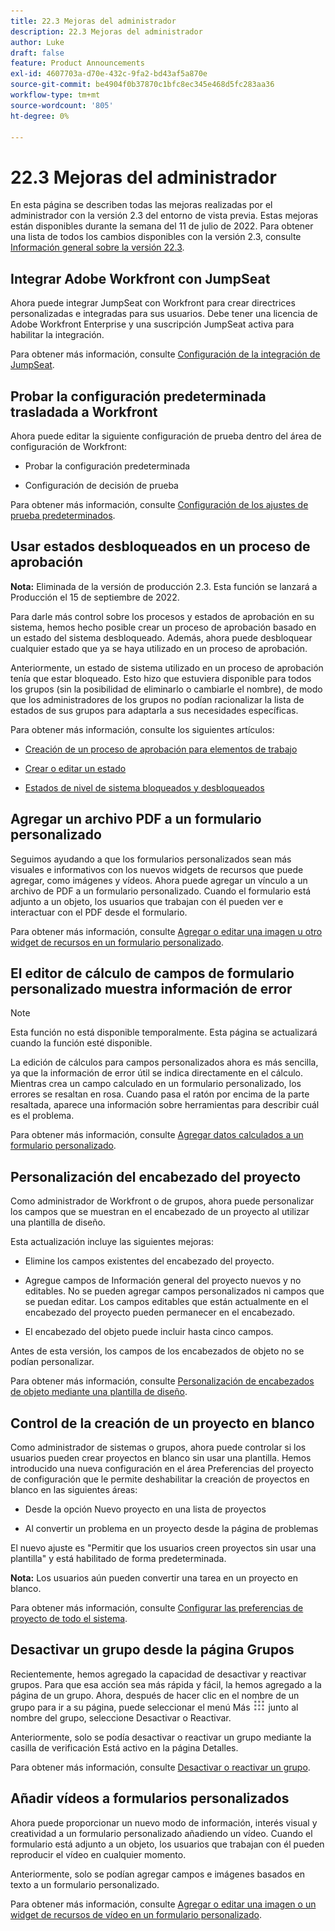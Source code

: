 ```yaml
---
title: 22.3 Mejoras del administrador
description: 22.3 Mejoras del administrador
author: Luke
draft: false
feature: Product Announcements
exl-id: 4607703a-d70e-432c-9fa2-bd43af5a870e
source-git-commit: be4904f0b37870c1bfc8ec345e468d5fc283aa36
workflow-type: tm+mt
source-wordcount: '805'
ht-degree: 0%

---
```


# 22.3 Mejoras del administrador

En esta página se describen todas las mejoras realizadas por el administrador con la versión 2.3 del entorno de vista previa. Estas mejoras están disponibles durante la semana del 11 de julio de 2022. Para obtener una lista de todos los cambios disponibles con la versión 2.3, consulte [Información general sobre la versión 22.3](/help/quicksilver/product-announcements/product-releases/22.3-release-activity/22-3-release-overview.md).

## Integrar Adobe Workfront con JumpSeat

Ahora puede integrar JumpSeat con Workfront para crear directrices personalizadas e integradas para sus usuarios. Debe tener una licencia de Adobe Workfront Enterprise y una suscripción JumpSeat activa para habilitar la integración.

Para obtener más información, consulte [Configuración de la integración de JumpSeat](/help/quicksilver/administration-and-setup/configure-integrations/configure-jumpseat.md).

## Probar la configuración predeterminada trasladada a Workfront

Ahora puede editar la siguiente configuración de prueba dentro del área de configuración de Workfront:

* Probar la configuración predeterminada

* Configuración de decisión de prueba

Para obtener más información, consulte [Configuración de los ajustes de prueba predeterminados](/help/quicksilver/administration-and-setup/manage-workfront/configure-proofing/configure-default-proof-settings.md).

## Usar estados desbloqueados en un proceso de aprobación

**Nota:** Eliminada de la versión de producción 2.3. Esta función se lanzará a Producción el 15 de septiembre de 2022.

Para darle más control sobre los procesos y estados de aprobación en su sistema, hemos hecho posible crear un proceso de aprobación basado en un estado del sistema desbloqueado. Además, ahora puede desbloquear cualquier estado que ya se haya utilizado en un proceso de aprobación.

Anteriormente, un estado de sistema utilizado en un proceso de aprobación tenía que estar bloqueado. Esto hizo que estuviera disponible para todos los grupos (sin la posibilidad de eliminarlo o cambiarle el nombre), de modo que los administradores de los grupos no podían racionalizar la lista de estados de sus grupos para adaptarla a sus necesidades específicas.

Para obtener más información, consulte los siguientes artículos:

* [Creación de un proceso de aprobación para elementos de trabajo](/help/quicksilver/administration-and-setup/customize-workfront/configure-approval-milestone-processes/create-approval-processes.md)

* [Crear o editar un estado](/help/quicksilver/administration-and-setup/customize-workfront/creating-custom-status-and-priority-labels/create-or-edit-a-status.md)

* [Estados de nivel de sistema bloqueados y desbloqueados](/help/quicksilver/administration-and-setup/customize-workfront/creating-custom-status-and-priority-labels/lock-or-unlock-a-custom-system-level-status.md)


## Agregar un archivo PDF a un formulario personalizado

Seguimos ayudando a que los formularios personalizados sean más visuales e informativos con los nuevos widgets de recursos que puede agregar, como imágenes y vídeos. Ahora puede agregar un vínculo a un archivo de PDF a un formulario personalizado. Cuando el formulario está adjunto a un objeto, los usuarios que trabajan con él pueden ver e interactuar con el PDF desde el formulario.

Para obtener más información, consulte [Agregar o editar una imagen u otro widget de recursos en un formulario personalizado](/help/quicksilver/administration-and-setup/customize-workfront/create-manage-custom-forms/add-widget-or-edit-its-properties-in-a-custom-form.md).

## El editor de cálculo de campos de formulario personalizado muestra información de error

>[!NOTE]
>
>Esta función no está disponible temporalmente. Esta página se actualizará cuando la función esté disponible.

La edición de cálculos para campos personalizados ahora es más sencilla, ya que la información de error útil se indica directamente en el cálculo. Mientras crea un campo calculado en un formulario personalizado, los errores se resaltan en rosa. Cuando pasa el ratón por encima de la parte resaltada, aparece una información sobre herramientas para describir cuál es el problema.

Para obtener más información, consulte [Agregar datos calculados a un formulario personalizado](/help/quicksilver/administration-and-setup/customize-workfront/create-manage-custom-forms/add-calculated-data-to-custom-form.md).

## Personalización del encabezado del proyecto

Como administrador de Workfront o de grupos, ahora puede personalizar los campos que se muestran en el encabezado de un proyecto al utilizar una plantilla de diseño.

Esta actualización incluye las siguientes mejoras:

* Elimine los campos existentes del encabezado del proyecto.

* Agregue campos de Información general del proyecto nuevos y no editables. No se pueden agregar campos personalizados ni campos que se puedan editar. Los campos editables que están actualmente en el encabezado del proyecto pueden permanecer en el encabezado.

* El encabezado del objeto puede incluir hasta cinco campos.


Antes de esta versión, los campos de los encabezados de objeto no se podían personalizar.

Para obtener más información, consulte [Personalización de encabezados de objeto mediante una plantilla de diseño](/help/quicksilver/administration-and-setup/customize-workfront/use-layout-templates/customize-object-headers.md).

## Control de la creación de un proyecto en blanco

Como administrador de sistemas o grupos, ahora puede controlar si los usuarios pueden crear proyectos en blanco sin usar una plantilla. Hemos introducido una nueva configuración en el área Preferencias del proyecto de configuración que le permite deshabilitar la creación de proyectos en blanco en las siguientes áreas:

* Desde la opción Nuevo proyecto en una lista de proyectos

* Al convertir un problema en un proyecto desde la página de problemas


El nuevo ajuste es &quot;Permitir que los usuarios creen proyectos sin usar una plantilla&quot; y está habilitado de forma predeterminada.

**Nota:** Los usuarios aún pueden convertir una tarea en un proyecto en blanco.

Para obtener más información, consulte [Configurar las preferencias de proyecto de todo el sistema](/help/quicksilver/administration-and-setup/set-up-workfront/configure-system-defaults/set-project-preferences.md).

## Desactivar un grupo desde la página Grupos

Recientemente, hemos agregado la capacidad de desactivar y reactivar grupos. Para que esa acción sea más rápida y fácil, la hemos agregado a la página de un grupo. Ahora, después de hacer clic en el nombre de un grupo para ir a su página, puede seleccionar el menú Más ![](/help/quicksilver/administration-and-setup/manage-groups/create-and-manage-groups/assets/main-menu-icon.png) junto al nombre del grupo, seleccione Desactivar o Reactivar.

Anteriormente, solo se podía desactivar o reactivar un grupo mediante la casilla de verificación Está activo en la página Detalles.

Para obtener más información, consulte [Desactivar o reactivar un grupo](/help/quicksilver/administration-and-setup/manage-groups/create-and-manage-groups/deactivate-or-reactivate-a-group.md).

## Añadir vídeos a formularios personalizados

Ahora puede proporcionar un nuevo modo de información, interés visual y creatividad a un formulario personalizado añadiendo un vídeo. Cuando el formulario está adjunto a un objeto, los usuarios que trabajan con él pueden reproducir el vídeo en cualquier momento.

Anteriormente, solo se podían agregar campos e imágenes basados en texto a un formulario personalizado.

Para obtener más información, consulte [Agregar o editar una imagen o un widget de recursos de vídeo en un formulario personalizado](/help/quicksilver/administration-and-setup/customize-workfront/create-manage-custom-forms/add-widget-or-edit-its-properties-in-a-custom-form.md).

